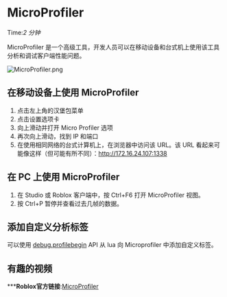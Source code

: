 # MicroProfiler 
Time:<em>2  分钟</em>

MicroProfiler 是一个高级工具，开发人员可以在移动设备和台式机上使用该工具分析和调试客户端性能问题。

![MicroProfiler.png](https://developer.roblox.com/assets/blt8902fe9a81b5de4b/MicroProfiler.png)



## 在移动设备上使用 MicroProfiler

  1. 点击左上角的汉堡包菜单
  2. 点击设置选项卡
  3. 向上滑动并打开 Micro Profiler 选项
  4. 再次向上滑动，找到 IP 和端口
  5. 在使用相同网络的台式计算机上，在浏览器中访问该 URL。该 URL 看起来可能像这样（但可能有所不同）：<http://172.16.24.107:1338>

## 在 PC 上使用 MicroProfiler

  1. 在 Studio 或 Roblox 客户端中，按 Ctrl+F6 打开 MicroProfiler 视图。
  2. 按 Ctrl+P 暂停并查看过去几帧的数据。

## 添加自定义分析标签

可以使用 [debug.profilebegin](http://wiki.roblox.com/index.php?title=Global_namespace/Basic_functions&redirect=no#debug.profilebegin) API 从 lua 向 Microprofiler 中添加自定义标签。

## 有趣的视频



***__Roblox官方链接__:[MicroProfiler](https://developer.roblox.com/zh-cn/articles/MicroProfiler)